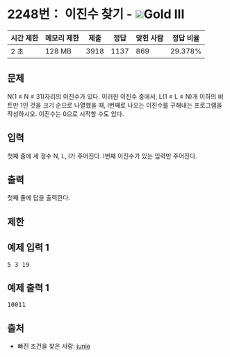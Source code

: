 # 2248번： 이진수 찾기 - <img src="https://static.solved.ac/tier_small/13.svg" style="height:20px" />Gold III


| 시간 제한 | 메모리 제한 | 제출 | 정답 | 맞힌 사람 | 정답 비율 |
| --- | --- | --- | --- | --- | --- |
| 2 초 | 128 MB | 3918 | 1137 | 869 | 29.378% |


## 문제


N(1 ≤ N ≤ 31)자리의 이진수가 있다. 이러한 이진수 중에서, L(1 ≤ L ≤ N)개 이하의 비트만 1인 것을 크기 순으로 나열했을 때, I번째로 나오는 이진수를 구해내는 프로그램을 작성하시오. 이진수는 0으로 시작할 수도 있다.




## 입력


첫째 줄에 세 정수 N, L, I가 주어진다. I번째 이진수가 있는 입력만 주어진다.




## 출력


첫째 줄에 답을 출력한다.




## 제한




## 예제 입력 1


<pre>5 3 19
</pre>


## 예제 출력 1


<pre>10011
</pre>






## 출처


- 빠진 조건을 찾은 사람: [junie](/user/junie)




